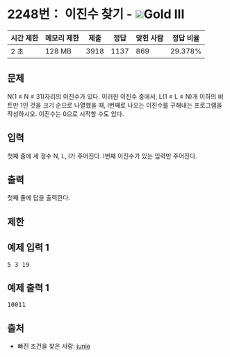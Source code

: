 # 2248번： 이진수 찾기 - <img src="https://static.solved.ac/tier_small/13.svg" style="height:20px" />Gold III


| 시간 제한 | 메모리 제한 | 제출 | 정답 | 맞힌 사람 | 정답 비율 |
| --- | --- | --- | --- | --- | --- |
| 2 초 | 128 MB | 3918 | 1137 | 869 | 29.378% |


## 문제


N(1 ≤ N ≤ 31)자리의 이진수가 있다. 이러한 이진수 중에서, L(1 ≤ L ≤ N)개 이하의 비트만 1인 것을 크기 순으로 나열했을 때, I번째로 나오는 이진수를 구해내는 프로그램을 작성하시오. 이진수는 0으로 시작할 수도 있다.




## 입력


첫째 줄에 세 정수 N, L, I가 주어진다. I번째 이진수가 있는 입력만 주어진다.




## 출력


첫째 줄에 답을 출력한다.




## 제한




## 예제 입력 1


<pre>5 3 19
</pre>


## 예제 출력 1


<pre>10011
</pre>






## 출처


- 빠진 조건을 찾은 사람: [junie](/user/junie)




